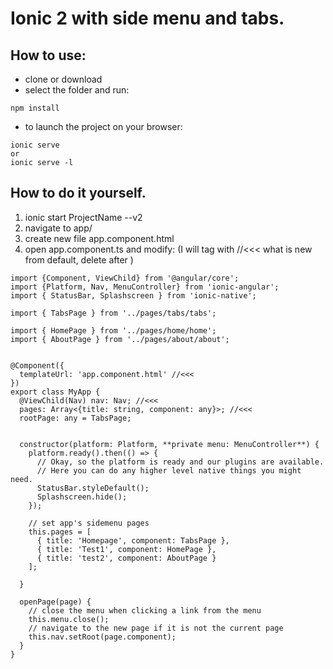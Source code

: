 # Ionic 2 with side menu and tabs.

## How to use:
- clone or download
- select the folder and run:
```
npm install
```
- to launch the project on your browser:
```
ionic serve
or
ionic serve -l 
```

## How to do it yourself.
1. ionic start ProjectName --v2
2. navigate to app/
3. create new file app.component.html
4. open app.component.ts and modify: (I will  tag with //<<< what is new from default, delete after )

```
import {Component, ViewChild} from '@angular/core';
import {Platform, Nav, MenuController} from 'ionic-angular';
import { StatusBar, Splashscreen } from 'ionic-native';

import { TabsPage } from '../pages/tabs/tabs';

import { HomePage } from '../pages/home/home';
import { AboutPage } from '../pages/about/about';


@Component({
  templateUrl: 'app.component.html' //<<< 
})
export class MyApp {
  @ViewChild(Nav) nav: Nav; //<<<
  pages: Array<{title: string, component: any}>; //<<< 
  rootPage: any = TabsPage;
  

  constructor(platform: Platform, **private menu: MenuController**) {
    platform.ready().then(() => {
      // Okay, so the platform is ready and our plugins are available.
      // Here you can do any higher level native things you might need.
      StatusBar.styleDefault();
      Splashscreen.hide();
    });

    // set app's sidemenu pages
    this.pages = [
      { title: 'Homepage', component: TabsPage },
      { title: 'Test1', component: HomePage },
      { title: 'test2', component: AboutPage }
    ];

  }

  openPage(page) {
    // close the menu when clicking a link from the menu
    this.menu.close();
    // navigate to the new page if it is not the current page
    this.nav.setRoot(page.component);
  }
}
```
